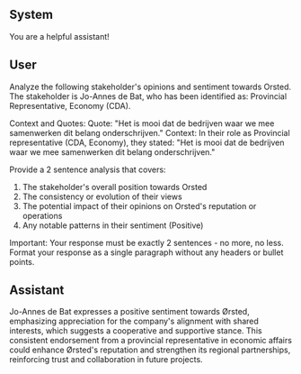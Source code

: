 ## System

You are a helpful assistant!

## User


Analyze the following stakeholder's opinions and sentiment towards Orsted. The stakeholder is Jo-Annes de Bat, who has been identified as: Provincial Representative, Economy (CDA).

Context and Quotes:
Quote: "Het is mooi dat de bedrijven waar we mee samenwerken dit belang onderschrijven."
Context: In their role as Provincial representative (CDA, Economy), they stated: "Het is mooi dat de bedrijven waar we mee samenwerken dit belang onderschrijven."

Provide a 2 sentence analysis that covers:
1. The stakeholder's overall position towards Orsted
2. The consistency or evolution of their views
3. The potential impact of their opinions on Orsted's reputation or operations
4. Any notable patterns in their sentiment (Positive)

Important: Your response must be exactly 2 sentences - no more, no less.
Format your response as a single paragraph without any headers or bullet points.


## Assistant

Jo-Annes de Bat expresses a positive sentiment towards Ørsted, emphasizing appreciation for the company's alignment with shared interests, which suggests a cooperative and supportive stance. This consistent endorsement from a provincial representative in economic affairs could enhance Ørsted's reputation and strengthen its regional partnerships, reinforcing trust and collaboration in future projects.

